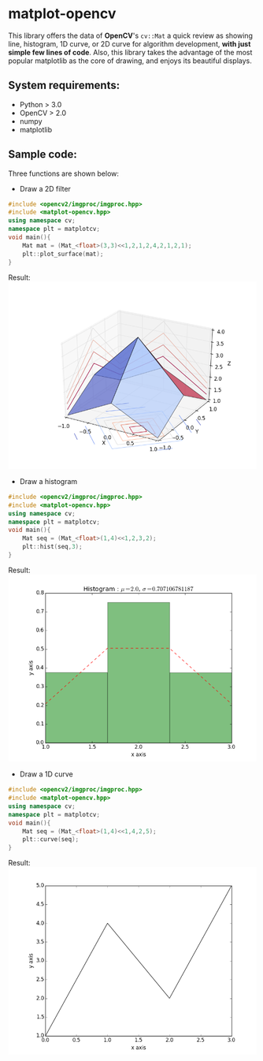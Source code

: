 # matplot-opencv

This library offers the data of **OpenCV**'s `cv::Mat` a quick review as showing line, histogram, 1D curve, or 2D curve for algorithm development, **with just simple few lines of code**. Also, this library takes the advantage of the most popular matplotlib as the core of drawing, and enjoys its beautiful displays.  

System requirements:
--------------------
 * Python > 3.0
 * OpenCV > 2.0
 * numpy
 * matplotlib

Sample code:
------------
Three functions are shown below:


 * Draw a 2D filter
~~~.cpp
#include <opencv2/imgproc/imgproc.hpp>
#include <matplot-opencv.hpp>
using namespace cv;
namespace plt = matplotcv;
void main(){
    Mat	mat = (Mat_<float>(3,3)<<1,2,1,2,4,2,1,2,1);
    plt::plot_surface(mat);
}
~~~
Result: ![plot_surface example](./example/plot_surface.png)


 * Draw a histogram
~~~.cpp
#include <opencv2/imgproc/imgproc.hpp>
#include <matplot-opencv.hpp>
using namespace cv;
namespace plt = matplotcv;
void main(){
    Mat seq = (Mat_<float>(1,4)<<1,2,3,2);
    plt::hist(seq,3);
}
~~~
Result: ![hist example](./example/hist.png)


 * Draw a 1D curve
~~~.cpp
#include <opencv2/imgproc/imgproc.hpp>
#include <matplot-opencv.hpp>
using namespace cv;
namespace plt = matplotcv;
void main(){
    Mat seq = (Mat_<float>(1,4)<<1,4,2,5);
    plt::curve(seq);
}
~~~
Result: ![curve example](./example/curve.png)

